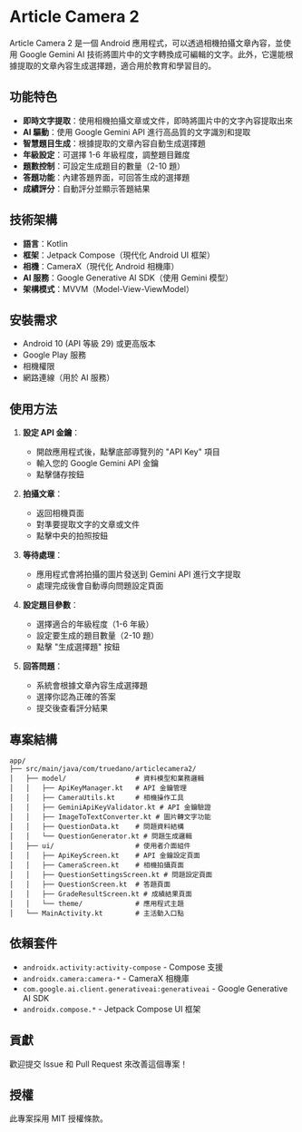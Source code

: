 # Article Camera 2

Article Camera 2 是一個 Android 應用程式，可以透過相機拍攝文章內容，並使用 Google Gemini AI 技術將圖片中的文字轉換成可編輯的文字。此外，它還能根據提取的文章內容生成選擇題，適合用於教育和學習目的。

## 功能特色

- **即時文字提取**：使用相機拍攝文章或文件，即時將圖片中的文字內容提取出來
- **AI 驅動**：使用 Google Gemini API 進行高品質的文字識別和提取
- **智慧題目生成**：根據提取的文章內容自動生成選擇題
- **年級設定**：可選擇 1-6 年級程度，調整題目難度
- **題數控制**：可設定生成題目的數量（2-10 題）
- **答題功能**：內建答題界面，可回答生成的選擇題
- **成績評分**：自動評分並顯示答題結果

## 技術架構

- **語言**：Kotlin
- **框架**：Jetpack Compose（現代化 Android UI 框架）
- **相機**：CameraX（現代化 Android 相機庫）
- **AI 服務**：Google Generative AI SDK（使用 Gemini 模型）
- **架構模式**：MVVM（Model-View-ViewModel）

## 安裝需求

- Android 10 (API 等級 29) 或更高版本
- Google Play 服務
- 相機權限
- 網路連線（用於 AI 服務）

## 使用方法

1. **設定 API 金鑰**：
   - 開啟應用程式後，點擊底部導覽列的 "API Key" 項目
   - 輸入您的 Google Gemini API 金鑰
   - 點擊儲存按鈕

2. **拍攝文章**：
   - 返回相機頁面
   - 對準要提取文字的文章或文件
   - 點擊中央的拍照按鈕

3. **等待處理**：
   - 應用程式會將拍攝的圖片發送到 Gemini API 進行文字提取
   - 處理完成後會自動導向問題設定頁面

4. **設定題目參數**：
   - 選擇適合的年級程度（1-6 年級）
   - 設定要生成的題目數量（2-10 題）
   - 點擊 "生成選擇題" 按鈕

5. **回答問題**：
   - 系統會根據文章內容生成選擇題
   - 選擇你認為正確的答案
   - 提交後查看評分結果

## 專案結構

```
app/
├── src/main/java/com/truedano/articlecamera2/
│   ├── model/                 # 資料模型和業務邏輯
│   │   ├── ApiKeyManager.kt   # API 金鑰管理
│   │   ├── CameraUtils.kt     # 相機操作工具
│   │   ├── GeminiApiKeyValidator.kt # API 金鑰驗證
│   │   ├── ImageToTextConverter.kt # 圖片轉文字功能
│   │   ├── QuestionData.kt    # 問題資料結構
│   │   └── QuestionGenerator.kt # 問題生成邏輯
│   ├── ui/                    # 使用者介面組件
│   │   ├── ApiKeyScreen.kt    # API 金鑰設定頁面
│   │   ├── CameraScreen.kt    # 相機拍攝頁面
│   │   ├── QuestionSettingsScreen.kt # 問題設定頁面
│   │   ├── QuestionScreen.kt  # 答題頁面
│   │   ├── GradeResultScreen.kt # 成績結果頁面
│   │   └── theme/             # 應用程式主題
│   └── MainActivity.kt        # 主活動入口點
```

## 依賴套件

- `androidx.activity:activity-compose` - Compose 支援
- `androidx.camera:camera-*` - CameraX 相機庫
- `com.google.ai.client.generativeai:generativeai` - Google Generative AI SDK
- `androidx.compose.*` - Jetpack Compose UI 框架

## 貢獻

歡迎提交 Issue 和 Pull Request 來改善這個專案！

## 授權

此專案採用 MIT 授權條款。